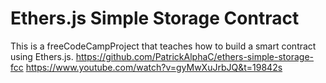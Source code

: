 # Ethers.js Simple Storage Contract

This is a freeCodeCampProject that teaches how to build a smart contract using Ethers.js.
https://github.com/PatrickAlphaC/ethers-simple-storage-fcc
https://www.youtube.com/watch?v=gyMwXuJrbJQ&t=19842s
